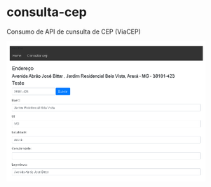 # consulta-cep
Consumo de API de cunsulta de CEP (ViaCEP)

<img src="./homePage.PNG" width="90%">


